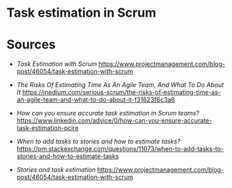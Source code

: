 # Task estimation in Scrum



# Sources 

- *Task Estimation with Scrum* https://www.projectmanagement.com/blog-post/46054/task-estimation-with-scrum

- *The Risks Of Estimating Time As An Agile Team, And What To Do About It* https://medium.com/serious-scrum/the-risks-of-estimating-time-as-an-agile-team-and-what-to-do-about-it-f31623f6c3a6

- *How can you ensure accurate task estimation in Scrum teams?* https://www.linkedin.com/advice/0/how-can-you-ensure-accurate-task-estimation-pcire

- *When to add tasks to stories and how to estimate tasks?* https://pm.stackexchange.com/questions/11073/when-to-add-tasks-to-stories-and-how-to-estimate-tasks

- *Stories and task estimation* https://www.projectmanagement.com/blog-post/46054/task-estimation-with-scrum




